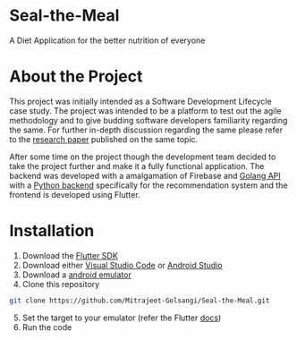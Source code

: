 # Seal-the-Meal

A Diet Application for the better nutrition of everyone

# About the Project

This project was initially intended as a Software Development Lifecycle case study. The project was intended to be a platform to test out the agile methodology and to give budding software developers familiarity regarding the same.
For further in-depth discussion regarding the same please refer to the [research paper](https://www.proquest.com/openview/26ccb451e43dfd6529394586a38de71b/1?pq-origsite=gscholar&cbl=2040552) published on the same topic.

After some time on the project though the development team decided to take the project further and make it a fully functional application. The backend was developed with a amalgamation of Firebase and [Golang API](https://www.github.com/Mitrajeet-Golsangi/diet-application-backend) with a [Python backend](https://www.github.com/Mitrajeet-Golsangi/diet-application-recommendation-model) specifically for the recommendation system and the frontend is developed using Flutter.

# Installation

1. Download the [Flutter SDK](https://docs.flutter.dev/get-started/install)
2. Download either [Visual Studio Code](https://code.visualstudio.com/download) or [Android Studio](https://developer.android.com/studio)
3. Download a [android emulator](https://developer.android.com/studio/emulator_archive)
4. Clone this repository

```sh
git clone https://github.com/Mitrajeet-Golsangi/Seal-the-Meal.git
```

5. Set the target to your emulator (refer the Flutter [docs](https://docs.flutter.dev/get-started/test-drive))
6. Run the code
